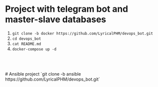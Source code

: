 # Project with telegram bot and master-slave databases <br>
1. `git clone -b docker https://github.com/LyricalPHM/devops_bot.git` <br>
2. `cd devops_bot ` <br>
3. `cat README.md` <br>
4. `docker-compose up -d` <br>
<br>
<br>
<br>
# Ansible project
`git clone -b ansible https://github.com/LyricalPHM/devops_bot.git`

